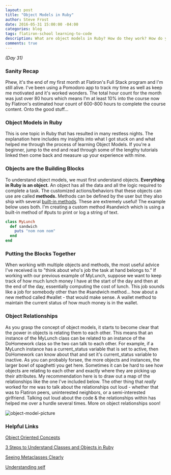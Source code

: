 ```yaml
---
layout: post
title: "Object Models in Ruby"
author: Steve Frost
date: 2016-05-31 15:00:00 -04:00
categories: blog
tags: flatiron-school learning-to-code
description: What are object models in Ruby? How do they work? How do you avoid the headaches when working with object models?
comments: true
---
```


_(Day 31)_

### Sanity Recap ###
Phew, it's the end of my first month at Flatiron's Full Stack program and I'm still alive. I've been using a Pomodoro app to track my time as well as keep me motivated and it's worked wonders. The total hour count for the month was just over 80 hours which means I'm at least 10% into the course now by Flatiron's estimated hour count of 600-800 hours to complete the course content. Onto the good stuff...

### Object Models in Ruby ###
This is one topic in Ruby that has resulted in many restless nights. The explanation here includes my insights into what I got stuck on and what helped me through the process of learning Object Models. If you're a beginner, jump to the end and read through some of the lengthy tutorials linked then come back and measure up your experience with mine.

### Objects are the Building Blocks ###
To understand object models, we must first understand objects. **Everything in Ruby is an object.** An object has all the data and all the logic required to complete a task. The customized actions/behaviors that these objects can use are called **methods.** Methods can be defined by the user but they also ship with several [built-in methods](http://ruby-doc.org/docs/ruby-doc-bundle/Manual/man-1.4/function.html "Ruby Docs - Built-in Methods"). These are extremely useful! The example below uses both. I'm creating a custom method #sandwich which is using a built-in method of #puts to print or log a string of text.

```ruby
class MyLunch
  def sandwich
    puts "nom nom nom"
  end
end
```

### Putting the Blocks Together ###
When working with multiple objects and methods, the most useful advice I've received is to "think about who's job the task at hand belongs to." If working with our previous example of MyLunch, suppose we want to keep track of how much lunch money I have at the start of the day and then at the end of the day, essentially computing the cost of lunch. This job sounds like a job for somebody other than the #sandwich method... how about a new method called #wallet - that would make sense. A wallet method to maintain the current status of how much money is in the wallet.

### Object Relationships ###
As you grasp the concept of object models, it starts to become clear that the power in objects is relating them to each other. This means that an instance of the MyLunch class can be related to an instance of the DoHomework class so the two can talk to each other. For example, if a MyLunch instance has a current_status variable that is set to active, then DoHomework can know about that and set it's current_status variable to inactive. As you can probably forsee, the more objects and instances, the larger bowl of spaghetti you get here. Sometimes it can be hard to see how objects are relating to each other and exactly where they are picking up their attributes. My recommendation here is to draw out a map of the relationships like the one I've included below. The other thing that _really_ worked for me was to talk about the relationships out loud - whether that was to Flatiron peers, uninterested neighbors, or a semi-interested girlfriend. Talking out loud about the code & the relationships within has helped me over a hurdle several times. More on object relationships soon!

![object-model-picture](http://steveafrost.com/assets/object-models-in-ruby.jpg "Object Model Picture")



### Helpful Links
[Object Oriented Concepts](http://ruby.bastardsbook.com/chapters/oops/ "Object Oriented Concepts")

[3 Steps to Understand Classes and Objects in Ruby](http://www.rubyfleebie.com/3-steps-to-understand-how-classes-and-objects-work-in-ruby/ "3 Steps to Understand Classes and Objects in Ruby")

[Seeing Metaclasses Clearly](http://viewsourcecode.org/why/hacking/seeingMetaclassesClearly.html "Seeing Metaclasses Clearly")

[Understanding self](http://blog.honeybadger.io/ruby-self-cheat-sheet/ "Understanding self")

